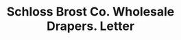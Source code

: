 ---
doi: 10.7916/D85X3N0W
date_other: '1896'
date_other_textual: '1896'
form: correspondence
genre:
- Letters (correspondence)
name:
- Schloss Brost Co. Wholesale Drapers
object_in_context_url: https://biggert.cul.columbia.edu/items/view/ave_biggert_00562
subject_hierarchical_geographic:
- Baltimore, Maryland, United States
subject_name:
- Schloss Brost Co. Wholesale Drapers
title: Schloss Brost Co. Wholesale Drapers. Letter
sort_title: Schloss Brost Co. Wholesale Drapers. Letter
call_number: ave_biggert_00562
coordinates:
- 39.28333333333333,-76.61666666666666
pid: ave_biggert_00562
identifiers: ave_biggert_00562
thumbnail: https://derivativo-3.library.columbia.edu/iiif/2/ldpd:343672/full/!256,256/0/native.jpg
permalink: "/biggert/ave_biggert_00562/"
layout: iiif-image-page
---